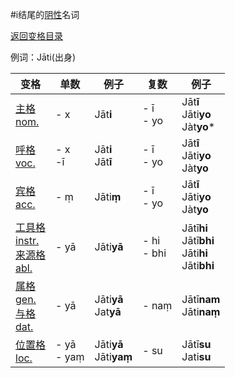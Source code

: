 #i结尾的[阴性](feminine.md)名词

[返回变格目录](declension.md)

例词：Jāti(出身)


| 变格 | 单数 | 例子 |复数 | 例子 |
| --- | ----- | ------ |---- | ---- |
| [主格<br>nom.](nom.md) | - x | Jāt**i** | - ī<br>- yo | Jāt**ī**<br>Jāti**yo**<br>Jàt**yo*** |
| [呼格<br>voc.](voc.md) | - x<br>-ī | Jāt**i**<br>Jāt**ī** | - ī<br>- yo | Jāt**ī**<br>Jāti**yo**<br>Jàt**yo** |
| [宾格<br>acc.](acc.md) | - ṃ| Jāti**ṃ**| - ī<br>- yo | Jāt**ī**<br>Jāti**yo**<br>Jàt**yo** |
| [工具格<br>instr.](instr.md)<br>[来源格<br>abl.](abl.md) | - yā | Jāti**yā** | - hi<br>- bhi | Jātī**hi**<br>Jātī**bhi**<br>Jāti**hi**<br>Jāti**bhi** |
| [属格<br>gen.](gen.md)<br>[与格<br>dat.](dat.md) | - yā  | Jāti**yā**<br>Jat**yā** | - naṃ| Jātī**nam**<br>Jāti**naṃ**|
| [位置格<br>loc.](loc.md) | - yā<br>- yaṃ| Jāti**yā** <br>Jāti**yaṃ**| - su | Jātī**su**<br>Jati**su** |


